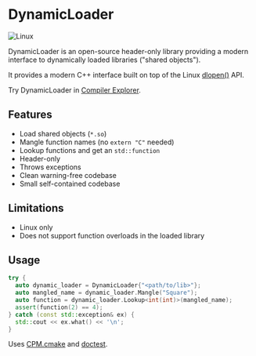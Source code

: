 # DynamicLoader

![Linux](https://github.com/globberwops/dynamic-loader/actions/workflows/linux.yml/badge.svg)

DynamicLoader is an open-source header-only library providing a modern interface to dynamically loaded libraries ("shared objects").

It provides a modern C++ interface built on top of the Linux [dlopen()](https://man7.org/linux/man-pages/man3/dlopen.3.html) API.

Try DynamicLoader in [Compiler Explorer](https://godbolt.org/z/KvGxYhErh).

## Features

* Load shared objects (`*.so`)
* Mangle function names (no `extern "C"` needed)
* Lookup functions and get an `std::function`
* Header-only
* Throws exceptions
* Clean warning-free codebase
* Small self-contained codebase

## Limitations

* Linux only
* Does not support function overloads in the loaded library

## Usage

```C++
try {
  auto dynamic_loader = DynamicLoader{"<path/to/lib>"};
  auto mangled_name = dynamic_loader.Mangle("Square");
  auto function = dynamic_loader.Lookup<int(int)>(mangled_name);
  assert(function(2) == 4);
} catch (const std::exception& ex) {
  std::cout << ex.what() << '\n';
}
```

Uses [CPM.cmake](https://github.com/cpm-cmake/CPM.cmake) and [doctest](https://github.com/doctest/doctest).
